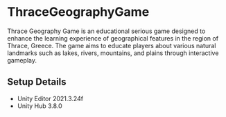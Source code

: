 # ThraceGeographyGame
Thrace Geography Game is an educational serious game designed to enhance the learning experience of geographical features in the region of Thrace, Greece. The game aims to educate players about various natural landmarks such as lakes, rivers, mountains, and plains through interactive gameplay.


## Setup Details
- Unity Editor 2021.3.24f
- Unity Hub 3.8.0
